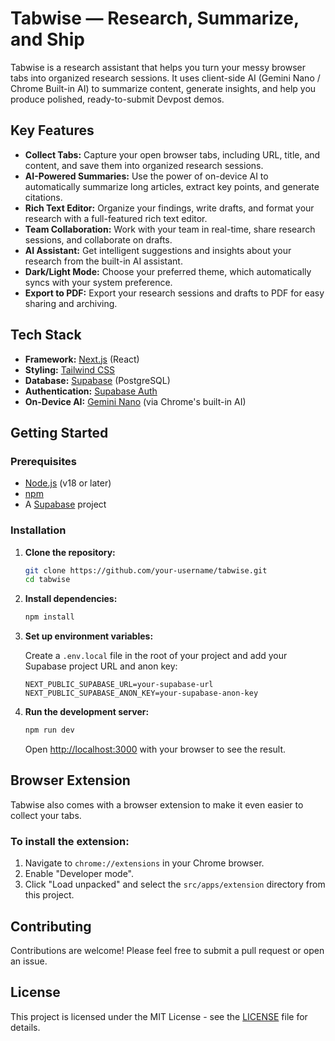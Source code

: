 # Tabwise — Research, Summarize, and Ship

Tabwise is a research assistant that helps you turn your messy browser tabs into organized research sessions. It uses client-side AI (Gemini Nano / Chrome Built-in AI) to summarize content, generate insights, and help you produce polished, ready-to-submit Devpost demos.

## Key Features

- **Collect Tabs:** Capture your open browser tabs, including URL, title, and content, and save them into organized research sessions.
- **AI-Powered Summaries:** Use the power of on-device AI to automatically summarize long articles, extract key points, and generate citations.
- **Rich Text Editor:** Organize your findings, write drafts, and format your research with a full-featured rich text editor.
- **Team Collaboration:** Work with your team in real-time, share research sessions, and collaborate on drafts.
- **AI Assistant:** Get intelligent suggestions and insights about your research from the built-in AI assistant.
- **Dark/Light Mode:** Choose your preferred theme, which automatically syncs with your system preference.
- **Export to PDF:** Export your research sessions and drafts to PDF for easy sharing and archiving.

## Tech Stack

- **Framework:** [Next.js](https://nextjs.org/) (React)
- **Styling:** [Tailwind CSS](https://tailwindcss.com/)
- **Database:** [Supabase](https://supabase.io/) (PostgreSQL)
- **Authentication:** [Supabase Auth](https://supabase.io/docs/guides/auth)
- **On-Device AI:** [Gemini Nano](https://ai.google.dev/docs/gemini_nano) (via Chrome's built-in AI)

## Getting Started

### Prerequisites

- [Node.js](https://nodejs.org/en/) (v18 or later)
- [npm](https://www.npmjs.com/)
- A [Supabase](https://supabase.io/) project

### Installation

1.  **Clone the repository:**

    ```bash
    git clone https://github.com/your-username/tabwise.git
    cd tabwise
    ```

2.  **Install dependencies:**

    ```bash
    npm install
    ```

3.  **Set up environment variables:**

    Create a `.env.local` file in the root of your project and add your Supabase project URL and anon key:

    ```
    NEXT_PUBLIC_SUPABASE_URL=your-supabase-url
    NEXT_PUBLIC_SUPABASE_ANON_KEY=your-supabase-anon-key
    ```

4.  **Run the development server:**

    ```bash
    npm run dev
    ```

    Open [http://localhost:3000](http://localhost:3000) with your browser to see the result.

## Browser Extension

Tabwise also comes with a browser extension to make it even easier to collect your tabs.

### To install the extension:

1.  Navigate to `chrome://extensions` in your Chrome browser.
2.  Enable "Developer mode".
3.  Click "Load unpacked" and select the `src/apps/extension` directory from this project.

## Contributing

Contributions are welcome! Please feel free to submit a pull request or open an issue.

## License

This project is licensed under the MIT License - see the [LICENSE](LICENSE) file for details.
